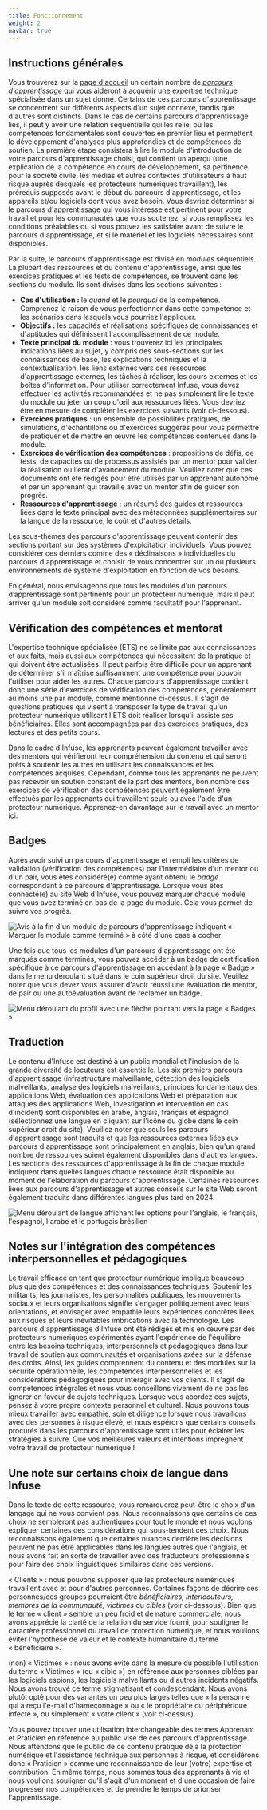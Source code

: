 ```yaml
---
title: Fonctionnement
weight: 2
navbar: true
---
```


## Instructions générales

Vous trouverez sur la [page d'accueil](https://infuse.quest/en/) un certain nombre de [*parcours d'apprentissage*](https://infuse.quest/en/badge-descriptions/) qui vous aideront à acquérir une expertise technique spécialisée dans un sujet donné. Certains de ces parcours d'apprentissage se concentrent sur différents aspects d'un sujet connexe, tandis que d'autres sont distincts. Dans le cas de certains parcours d'apprentissage liés, il peut y avoir une relation séquentielle qui les relie, où les compétences fondamentales sont couvertes en premier lieu et permettent le développement d'analyses plus approfondies et de compétences de soutien. La première étape consistera à lire le module d'introduction de votre parcours d'apprentissage choisi, qui contient un aperçu (une explication de la compétence en cours de développement, sa pertinence pour la société civile, les médias et autres contextes d'utilisateurs à haut risque auprès desquels les protecteurs numériques travaillent), les prérequis supposés avant le début du parcours d'apprentissage, et les appareils et/ou logiciels dont vous avez besoin. Vous devriez déterminer si le parcours d'apprentissage qui vous intéresse est pertinent pour votre travail et pour les communautés que vous soutenez, si vous remplissez les conditions préalables ou si vous pouvez les satisfaire avant de suivre le parcours d'apprentissage, et si le matériel et les logiciels nécessaires sont disponibles.

Par la suite, le parcours d'apprentissage est divisé en *modules* séquentiels. La plupart des ressources et du contenu d'apprentissage, ainsi que les exercices pratiques et les tests de compétences, se trouvent dans les sections du module. Ils sont divisés dans les sections suivantes :

* **Cas d'utilisation :** le *quand* et le *pourquoi* de la compétence. Comprenez la raison de vous perfectionner dans cette compétence et les scénarios dans lesquels vous pourriez l'appliquer.  
* **Objectifs :** les capacités et réalisations spécifiques de connaissances et d'aptitudes qui définissent l'accomplissement de ce module.  
* **Texte principal du module** : vous trouverez ici les principales indications liées au sujet, y compris des sous-sections sur les connaissances de base, les explications techniques et la contextualisation, les liens externes vers des ressources d'apprentissage externes, les tâches à réaliser, les cours externes et les boîtes d'information. Pour utiliser correctement Infuse, vous devez effectuer les activités recommandées et ne pas simplement lire le texte du module ou jeter un coup d'œil aux ressources liées. Vous devriez être en mesure de compléter les exercices suivants (voir ci-dessous).  
* **Exercices pratiques** : un ensemble de possibilités pratiques, de simulations, d'échantillons ou d'exercices suggérés pour vous permettre de pratiquer et de mettre en œuvre les compétences contenues dans le module.  
* **Exercices de vérification des compétences** : propositions de défis, de tests, de capacités ou de processus assistés par un mentor pour valider la réalisation ou l'état d'avancement du module. Veuillez noter que ces documents ont été rédigés pour être utilisés par un apprenant autonome et par un apprenant qui travaille avec un mentor afin de guider son progrès.  
* **Ressources d'apprentissage** : un résumé des guides et ressources liées dans le texte principal avec des métadonnées supplémentaires sur la langue de la ressource, le coût et d'autres détails.

Les sous-thèmes des parcours d'apprentissage peuvent contenir des sections portant sur des systèmes d'exploitation individuels. Vous pouvez considérer ces derniers comme des « déclinaisons » individuelles du parcours d'apprentissage et choisir de vous concentrer sur un ou plusieurs environnements de système d'exploitation en fonction de vos besoins.

En général, nous envisageons que tous les modules d'un parcours d’apprentissage sont pertinents pour un protecteur numérique, mais il peut arriver qu'un module soit considéré comme facultatif pour l'apprenant.


## Vérification des compétences et mentorat

L'expertise technique spécialisée (ETS) ne se limite pas aux connaissances et aux faits, mais aussi aux compétences qui nécessitent de la pratique et qui doivent être actualisées. Il peut parfois être difficile pour un apprenant de déterminer s'il maîtrise suffisamment une compétence pour pouvoir l'utiliser pour aider les autres. Chaque parcours d'apprentissage contient donc une série d'exercices de vérification des compétences, généralement au moins une par module, comme mentionné ci-dessus. Il s'agit de questions pratiques qui visent à transposer le type de travail qu'un protecteur numérique utilisant l'ETS doit réaliser lorsqu'il assiste ses bénéficiaires. Elles sont accompagnées par des exercices pratiques, des lectures et des petits cours.

Dans le cadre d'Infuse, les apprenants peuvent également travailler avec des mentors qui vérifieront leur compréhension du contenu et qui seront prêts à soutenir les autres en utilisant les connaissances et les compétences acquises. Cependant, comme tous les apprenants ne peuvent pas recevoir un soutien constant de la part des mentors, bon nombre des exercices de vérification des compétences peuvent également être effectués par les apprenants qui travaillent seuls ou avec l'aide d'un protecteur numérique. Apprenez-en davantage sur le travail avec un mentor [ici](https://infuse.quest/fr/community/).


## Badges

Après avoir suivi un parcours d'apprentissage et rempli les critères de validation (vérification des compétences) par l'intermédiaire d'un mentor ou d'un pair, vous êtes considéré(e) comme ayant obtenu le *badge* correspondant à ce parcours d'apprentissage. Lorsque vous êtes connecté(e) au site Web d'Infuse, vous pouvez marquer chaque module que vous avez terminé en bas de la page du module. Cela vous permet de suivre vos progrès.

![Avis à la fin d'un module de parcours d'apprentissage indiquant « Marquer le module comme terminé » à côté d'une case à cocher](/media/uploads/how-to-1.png)

Une fois que tous les modules d'un parcours d'apprentissage ont été marqués comme terminés, vous pouvez accéder à un badge de certification spécifique à ce parcours d'apprentissage en accédant à la page « Badge » dans le menu déroulant situé dans le coin supérieur droit du site. Veuillez noter que vous devez vous assurer d'avoir réussi une évaluation de mentor, de pair ou une autoévaluation avant de réclamer un badge.

![Menu déroulant du profil avec une flèche pointant vers la page « Badges »](/media/uploads/how-to-2.png)

## Traduction

Le contenu d'Infuse est destiné à un public mondial et l'inclusion de la grande diversité de locuteurs est essentielle. Les six premiers parcours d'apprentissage (infrastructure malveillante, détection des logiciels malveillants, analyse des logiciels malveillants, principes fondamentaux des applications Web, évaluation des applications Web et préparation aux attaques des applications Web, investigation et intervention en cas d'incident) sont disponibles en arabe, anglais, français et espagnol (sélectionnez une langue en cliquant sur l'icône du globe dans le coin supérieur droit du site). Veuillez noter que seuls les parcours d'apprentissage sont traduits et que les ressources externes liées aux parcours d'apprentissage sont principalement en anglais, bien qu'un grand nombre de ressources soient également disponibles dans d'autres langues. Les sections des ressources d'apprentissage à la fin de chaque module indiquent dans quelles langues chaque ressource était disponible au moment de l'élaboration du parcours d'apprentissage. Certaines ressources liées aux parcours d'apprentissage et autres conseils sur le site Web seront également traduits dans différentes langues plus tard en 2024.

![Menu déroulant de langue affichant les options pour l'anglais, le français, l'espagnol, l'arabe et le portugais brésilien](/media/uploads/how-to-3.png)

## Notes sur l'intégration des compétences interpersonnelles et pédagogiques

Le travail efficace en tant que protecteur numérique implique beaucoup plus que des compétences et des connaissances techniques. Soutenir les militants, les journalistes, les personnalités publiques, les mouvements sociaux et leurs organisations signifie s'engager politiquement avec leurs orientations, et envisager avec empathie leurs expériences concrètes liées aux risques et leurs inévitables imbrications avec la technologie. Les parcours d'apprentissage d'Infuse ont été rédigés et mis en œuvre par des protecteurs numériques expérimentés ayant l'expérience de l'équilibre entre les besoins techniques, interpersonnels et pédagogiques dans leur travail de soutien aux communautés et organisations axées sur la défense des droits. Ainsi, les guides comprennent du contenu et des modules sur la sécurité opérationnelle, les compétences interpersonnelles et les considérations pédagogiques pour interagir avec vos clients. Il s'agit de compétences intégrales et nous vous conseillons vivement de ne pas les ignorer en faveur de sujets techniques. Lorsque vous abordez ces sujets, pensez à votre propre contexte personnel et culturel. Nous pouvons tous mieux travailler avec empathie, soin et diligence lorsque nous travaillons avec des personnes à risque élevé, et nous espérons que certains conseils procurés dans les parcours d'apprentissage sont utiles pour éclairer les stratégies à suivre. Que vos meilleures valeurs et intentions imprègnent votre travail de protecteur numérique !

## Une note sur certains choix de langue dans Infuse

Dans le texte de cette ressource, vous remarquerez peut-être le choix d'un langage qui ne vous convient pas. Nous reconnaissons que certains de ces choix ne sembleront pas authentiques pour tout le monde et nous voulons expliquer certaines des considérations qui sous-tendent ces choix. Nous reconnaissons également que certaines nuances derrière les décisions peuvent ne pas être applicables dans les langues autres que l'anglais, et nous avons fait en sorte de travailler avec des traducteurs professionnels pour faire des choix linguistiques similaires dans ces versions.

« Clients » : nous pouvons supposer que les protecteurs numériques travaillent avec et pour d'autres personnes. Certaines façons de décrire ces personnes/ces groupes pourraient être *bénéficiaires, interlocuteurs, membres de la communauté, victimes* ou *cibles* (voir ci-dessous). Bien que le terme « client » semble un peu froid et de nature commerciale, nous avons apprécié la clarté de la relation du service fourni, pour souligner le caractère professionnel du travail de protection numérique, et nous voulions éviter l'hypothèse de valeur et le contexte humanitaire du terme « bénéficiaire ».

(non) « Victimes » : nous avons évité dans la mesure du possible l'utilisation du terme « Victimes » (ou « cible ») en référence aux personnes ciblées par les logiciels espions, les logiciels malveillants ou d'autres incidents négatifs. Nous avons trouvé ce terme stigmatisant et condescendant. Nous avons plutôt opté pour des variantes un peu plus larges telles que « la personne qui a reçu l'e-mail d'hameçonnage » ou « le propriétaire du périphérique infecté », ou simplement « votre client » (voir ci-dessus).

Vous pouvez trouver une utilisation interchangeable des termes Apprenant et Praticien en référence au public visé de ces parcours d'apprentissage. Nous attendons que le public de ce contenu pratique déjà la protection numérique et l'assistance technique aux personnes à risque, et considérons donc « Praticien » comme une reconnaissance de leur (votre) expertise et contribution. En même temps, nous sommes tous des apprenants à vie et nous voulions souligner qu'il s'agit d'un moment et d'une occasion de faire progresser nos compétences et de prendre le temps de prioriser l'apprentissage.